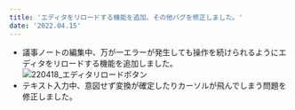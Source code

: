 ```yaml
---
title: 'エディタをリロードする機能を追加、その他バグを修正しました。'
date: '2022.04.15'
---
```


- 議事ノートの編集中、万が一エラーが発生しても操作を続けられるようにエディタをリロードする機能を追加しました。<br>
![220418_エディタリロードボタン](https://user-images.githubusercontent.com/92074639/163775255-44d85ee6-5633-462b-8b39-c35046b2d210.png)
- テキスト入力中、意図せず変換が確定したりカーソルが飛んでしまう問題を修正しました。
